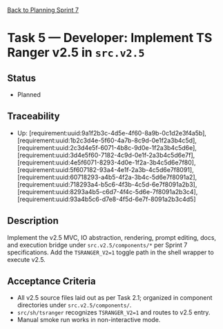 [Back to Planning Sprint 7](./planning.md)

# Task 5 — Developer: Implement TS Ranger v2.5 in `src.v2.5`

## Status
- Planned

## Traceability
- Up: [requirement:uuid:9a1f2b3c-4d5e-4f60-8a9b-0c1d2e3f4a5b], [requirement:uuid:1b2c3d4e-5f60-4a7b-8c9d-0e1f2a3b4c5d], [requirement:uuid:2c3d4e5f-6071-4b8c-9d0e-1f2a3b4c5d6e], [requirement:uuid:3d4e5f60-7182-4c9d-0e1f-2a3b4c5d6e7f], [requirement:uuid:4e5f6071-8293-4d0e-1f2a-3b4c5d6e7f80], [requirement:uuid:5f607182-93a4-4e1f-2a3b-4c5d6e7f8091], [requirement:uuid:60718293-a4b5-4f2a-3b4c-5d6e7f8091a2], [requirement:uuid:718293a4-b5c6-4f3b-4c5d-6e7f8091a2b3], [requirement:uuid:8293a4b5-c6d7-4f4c-5d6e-7f8091a2b3c4], [requirement:uuid:93a4b5c6-d7e8-4f5d-6e7f-8091a2b3c4d5]

## Description
Implement the v2.5 MVC, IO abstraction, rendering, prompt editing, docs, and execution bridge under `src.v2.5/components/*` per Sprint 7 specifications. Add the `TSRANGER_V2=1` toggle path in the shell wrapper to execute v2.5.

## Acceptance Criteria
- All v2.5 source files laid out as per Task 2.1; organized in component directories under `src.v2.5/components/`.
- `src/sh/tsranger` recognizes `TSRANGER_V2=1` and routes to v2.5 entry.
- Manual smoke run works in non-interactive mode.